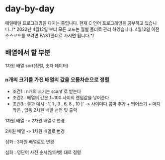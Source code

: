 # day-by-day
매일매일 프로그래밍을 다지는 중입니다.
현재 C 언어 프로그래밍을 공부하고 있습니다.
/* 2022년 4월12일 부터 모든 코드는 월별 폴더로 관리 하겠습니다. 4월12일 이전 소스코드를 보려면 PAST폴더로 가시면 됩니다.*/


## 배열에서 할 부분
1차원 배열 sort(정렬, 숫자 데이터)

### n개의 크기를 가진 배열의 값을 오름차순으로 정렬
- 조건1 : n개의 크기는 scanf 로 받는다
- 조건2 : 배열의 값은 1~100 사이의 랜덤값을 넣어준다
- 조건3 : 결과 예시 : '[ 1 , 3 , 6, 8 , 10 ]' -> 사이마다 콤마 추가 + 띄어쓰기 + 마지막은 , 없음
2차원 배열 선언 및 출력

1차원 배열 -> 2차원 배열로 변경

2차원 배열 -> 1차원 배열로 변경

심화 : 3차원 배열로도 변경

심화 : 영단어 사전 순서(알파벳) 대로 정렬

